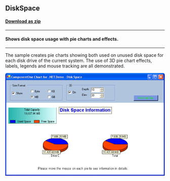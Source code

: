 ## DiskSpace
#### [Download as zip](https://grapecity.github.io/DownGit/#/home?url=https://github.com/GrapeCity/ComponentOne-WinForms-Samples/tree/master/NetFramework\Charts\CS\DiskSpace)
____
#### Shows disk space usage with pie charts and effects.
____
The sample creates pie charts showing both used on unused disk space for each disk drive of the current system.
The use of 3D pie chart effects, labels, legends and mouse tracking are all demonstrated.

![screenshot](screenshot.png)
